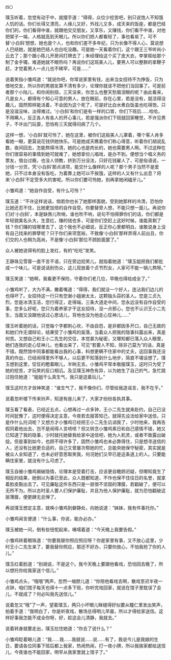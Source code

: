     四〇 

   璞玉听着，忽觉有动于中，就摆手道：“得得，众位少挖苦吧，别只说饱人不知饿人饥的话。你们长得又漂亮，人缘儿又好，外找儿又多，成天来的饭座，都是巴结你们的，你们看得中谁，就跟他交交朋友，又享乐，又赚钱，你们看不中谁，对他把架子一端，人格就高到天眼儿。所以你们把人都看轻了，事也看易了。可不替‘小白斜’想想，她也是个人，也和你们差不多年纪，只为长像不得人心，莫说想人巴结她，就是她巴结人也白吃没趣。可是她一天看着你们，这个跟王三爷听尚小云去了；那个跟小陈儿开房间打牌去了；朱经理给这个买了皮大衣，李掌柜给那个制了金手镯，难道她就不眼热吗？再说你们这班美人儿，要男人可以整群的拿鞭子赶，才觉着男人一点儿也不稀罕，可是……”

   说着笑指小雏鸡道：“就说你吧，你常说家里有钱，出来当女招待不为挣饭，只为借地交友，所以你的男朋友算不清有多少，论理你就该不把他们当回事了。可是前者那个小陆儿，和你闹别扭，三天没来，你怎么也整天愁眉泪眼的呢？由此看来，凡是女人，都得有个知心可意的男人，放在眼前，存在心里，若是没有，就活得没趣儿，固然照样能活着，不会因为这个死了，可是好比白水煮白饭虽也吃得饱，只是没滋没味，淡得难过。‘小白斜’和你们是有一样的口胃，你们下班后……哈哈，不用瞒人，反正各人有各人的开心事儿，若是强派你们下班就回家睡觉，不许见男子，不许出门玩耍，恐怕有三天就得闷病了几个。

   这样一想，‘小白斜’就可怜了，她在这里，被你们这般美人儿罩着，哪个客人肯多看她一眼，更莫说花钱供她快乐。可是她成天瞧着你们称心得意，听着你们胡说乱数，夜间回去，怎能熬得冷清，她的心也是肉长的，她也需要男人啊。不过这种在你们很容易的事情到她可就难了，她想拿份儿唱戏，是办不到。便想当个唱义务的票友，借台过瘾，也没人领教，挤到万分没法，只好花钱雇人了，可是俗语说，一分钱一分货，凭‘小白斜’那点进项，能交什么像样的人呢？那个男子当然不是爱她，只不过本身没有饭吃，为着靠上她可以不挨饿，这样的人又有什么出息？将来‘小白斜’不定受多大的害呢。所以你们要可怜她，别再拿她闲磕牙儿。”

   小雏鸡道：“她自作自受，有什么可怜？”

   璞玉道：“不许这样说话，倘若你也长了她那样面貌，受到她那样的冷清，恐怕你比她还忍不住，比她更加倍的自作自受。你要替旁人想，不能只想一面儿。再说你们对‘小白斜’，本是缺唇儿吹哨，谁也吹不响，说句不怕得罪你们的话，你们都是年轻貌美名头大，生意红，赚的钱也多，可是你们空赶上这好时候，谁能真剩了钱？你们赚的钱哪里去了，这个我也不必细说，反正你心里都明白，谁敢说身上没有自己找来的罪孽呢？只于你们来项宽裕，不致像‘小白斜’那样弄得人前出丑，你们交的人也稍为高尚，不是像‘小白斜’那位不顾脸面罢了。”

   众人被她说得有的脸上发红，有的“吃吃”发笑。

   王静珠见雪蓉一直不言不语，只在旁边拾笑儿，就指着她道：“璞玉姐把我们都批成一个味儿，可是说话别伤众，这儿现放着个贞节烈女，人家可不能一锅儿熬呀。”

   璞玉笑道：“她啊，我看更不保险，守着你们老几位，早晚也得给成全了。”

   小雏鸡听了，大为不满，撇着嘴道：“得得，我们就没一个好人，连沾我们边儿的也得坏了。女招待这一行只有您谢小姐谢太太，这颗独头蒜的圣人。您是三贞九烈，您是冰清玉洁，您行得正，走得端，三条大道走中间，您永远没有自作自受的事，您多么好呢，您只为着养家才干这女招待，没一点邪心，您也不认识王小二先生，当面又没跟他说过心思话儿，背地也没为他走心怔神儿……”

   璞玉听着她的话，只觉每个字都刺心坎，不由自怨，是非都因多开口，自己无故的和她们作无谓辩论，结果受了小雏鸡的奚落，当着众人把我的隐事抖露出来，真是何苦。又想自己和王小二先生的交往，本觉甚为秘密，又哪知都已落入众人眼里，她们连我的走心怔神儿，也看出来了，可见“若要人不知，除非己莫为”的话，真是不错。既然馆中同事都能看出我的心事，料想更瞒不住家中的丈夫，这回事我还没真的作出，已经闹得里外不够人，以后更不知落到什么地步，简直不堪设想了。璞玉想到这里，怔怔的瞪着眼儿，半晌无言。小雏鸡平常本敬服璞玉，这时只为受了她的挖苦，才玩笑的反口相讥。及见璞玉神色有异，以为她生了自己的气，急忙跳过抱住她道：“姐姐干么真生气，我只是逗着玩儿。”

   璞玉这时方才敛神笑道：“谁生气了，我不像你们，尽管给我造谣言，我不在乎。”

   说着忽听楼下传来铃声，知道有座儿来了，大家才纷纷各执其事。

   璞玉看了看表，已经近五点，心想再过一点多钟，王小二先生就来赴约，自己已没时间犹豫了，这时便得决定主意，今夜若去报答知己，就得先设法给家中送信，只是作什么托词呢？又想方才小雏鸡已经把王小二先生讥诮我了，少时他来，我再告假同着他出去，岂不是闹得人言啧啧？但又转念小雏鸡素日和自己感情不错，她又已知道了我的隐事，少时就托她替我给家中送信吧，她为人机灵，或者不致露出破绽。但是事到如今，也顾不得许多了，固然小雏鸡也未必靠得住，只是想寻送信的人，还没有比她更合适的，自己又曾屡次帮她的忙，总能央她保守秘密，其实就是被众人全知道了，也未必好意思取笑我，何况她们又早已是这条道上的人。只要能瞒住家里，就没有什么可虑了。

   璞玉自被小雏鸡揭破隐情，论理本是受着打击，应该更自瞻顾迟疑，但哪知竟生了相反的结果，她倒以为事已至此，众人既都知道，不作也保不住往日的名誉，就拿着脸皮豁出去了。可见廉耻这件东西只是一层很不坚固的薄膜，若戳破了，便可以无所不为。所以古时圣人要人们保护廉耻，并且为他人保护廉耻，就为恐怕戳破这层薄膜，便更肆无忌惮了。

   再说璞玉想定主意，就唤小雏鸡到僻静处，向她说道：“妹妹，我有件事托你。”

   小雏鸡闻言便道：“什么事，你说，能办必办。”

   璞玉被她一问，倒有些忸怩起来，嗫嚅着道：“今天晚上我要告假。”

   小雏鸡转着眼珠道：“你要我替你照应照应呀？你是家里有事，又不放心这里，少时王小二先生来了，要我替你照应，那还不好办，只要你放心，不怕我抢了你的人儿。”

   璞玉红着脸道：“别胡说，不是这个。我今天晚上要跟他看戏，恐怕回去晚了，所以想托你给我家送个信儿。”

   小雏鸡点头，“哦哦”两声，忽然一缩脖儿道：“你陪他看戏去啊，散戏至迟半夜一点钟，咱们馆子每天也得十一点多下班，你听完戏回家，就说在馆子里耽误了会儿，不就成了？何必叫我先送信儿。”

   说着忽又“哦”了一声，望着璞玉，两只小坏眼儿眯缝得好似要从瞳仁里发出笑声，拍着手道：“我明白了，你是听夜戏，散场总得明儿早晨，所以才得给家送信。这样好事我怎能不成全你呀，好，趁这会儿清静，我就去。”

   说着转身就要走出，璞玉拉住她道：“你去了说什么？”

   小雏鸡眨着眼儿道：“我……我……我就说……说……有了，我说今儿是我娘的生日，要请各位同事下班后都上我家，热闹热闹，打一夜小牌，所以我挨家都给送信儿，今夜谁也不能回家，明早从我家里就上馆子了。”

